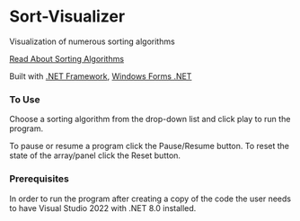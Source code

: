 # Sort-Visualizer
Visualization of numerous sorting algorithms

[Read About Sorting Algorithms](https://arcade.makecode.com/graphics-math/sorting-algorithms#:~:text=Arrays%20are%20often%20used%20to,things%20appear%20at%20the%20end.)

Built with [.NET Framework](https://dotnet.microsoft.com/en-us/download/dotnet-framework), [Windows Forms .NET](https://learn.microsoft.com/en-us/dotnet/desktop/winforms/overview/?view=netdesktop-8.0)

### To Use
Choose a sorting algorithm from the drop-down list and click play to run the program.

To pause or resume a program click the Pause/Resume button.
To reset the state of the array/panel click the Reset button.

### Prerequisites
In order to run the program after creating a copy of the code the user needs to have Visual Studio 2022 with .NET 8.0 installed.
